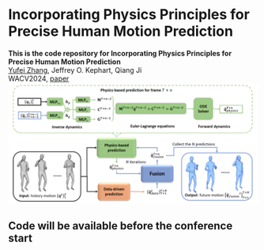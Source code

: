 # Incorporating Physics Principles for Precise Human Motion Prediction

**This is the code repository for Incorporating Physics Principles for Precise Human Motion Prediction** <br />
  [Yufei Zhang](https://zhangy76.github.io/), Jeffrey O. Kephart, Qiang Ji <br /> 
  WACV2024, [paper]() <br />
![](method.png)


## Code will be available before the conference start

